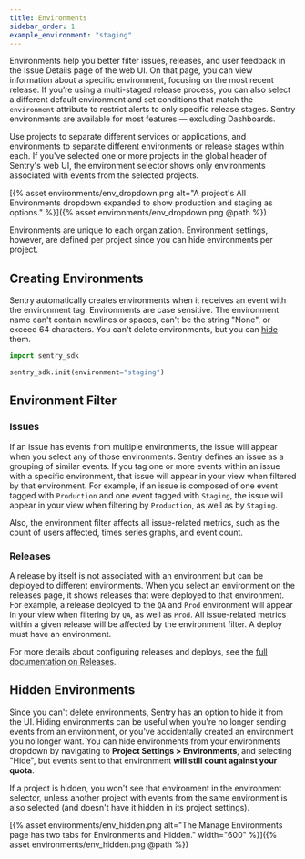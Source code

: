```yaml
---
title: Environments
sidebar_order: 1
example_environment: "staging"
---
```


Environments help you better filter issues, releases, and user feedback in the Issue Details page of the web UI. On that page, you can view information about a specific environment, focusing on the most recent release. If you’re using a multi-staged release process, you can also select a different default environment and set conditions that match the `environment` attribute to restrict alerts to only specific release stages. Sentry environments are available for most features — excluding Dashboards.

Use projects to separate different services or applications, and environments to separate different environments or release stages within each. If you've selected one or more projects in the global header of Sentry's web UI, the environment selector shows only environments associated with events from the selected projects.

[{% asset environments/env_dropdown.png alt="A project's All Environments dropdown expanded to show production and staging as options." %}]({% asset environments/env_dropdown.png @path %})

Environments are unique to each organization. Environment settings, however, are defined per project since you can hide environments per project.

## Creating Environments

Sentry automatically creates environments when it receives an event with the environment tag. Environments are case sensitive. The environment name can't contain newlines or spaces, can't be the string "None", or exceed 64 characters. You can't delete environments, but you can [hide](#hidden-environments) them.

```python
import sentry_sdk

sentry_sdk.init(environment="staging")
```

## **Environment Filter**

### **Issues**

If an issue has events from multiple environments, the issue will appear when you select any of those environments. Sentry defines an issue as a grouping of similar events. If you tag one or more events within an issue with a specific environment, that issue will appear in your view when filtered by that environment. For example, if an issue is composed of one event tagged with `Production` and one event tagged with `Staging`, the issue will appear in your view when filtering by `Production`, as well as by `Staging`.

Also, the environment filter affects all issue-related metrics, such as the count of users affected, times series graphs, and event count.

### **Releases**

A release by itself is not associated with an environment but can be deployed to different environments. When you select an environment on the releases page, it shows releases that were deployed to that environment. For example, a release deployed to the `QA` and `Prod` environment will appear in your view when filtering by `QA`, as well as `Prod`. All issue-related metrics within a given release will be affected by the environment filter. A deploy must have an environment.

For more details about configuring releases and deploys, see the [full documentation on Releases]([https://docs.sentry.io/workflow/releases/](https://docs.sentry.io/workflow/releases/)).

## Hidden Environments

Since you can't delete environments, Sentry has an option to hide it from the UI. Hiding environments can be useful when you're no longer sending events from an environment, or you've accidentally created an environment you no longer want. You can hide environments from your environments dropdown by navigating to **Project Settings > Environments**, and selecting "Hide", but events sent to that environment **will still count against your quota**.

If a project is hidden, you won't see that environment in the environment selector, unless another project with events from the same environment is also selected (and doesn't have it hidden in its project settings).

[{% asset environments/env_hidden.png alt="The Manage Environments page has two tabs for Environments and Hidden." width="600" %}]({% asset environments/env_hidden.png @path %})

